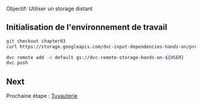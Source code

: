 Objectif: Utiliser un storage distant

## Initialisation de l'environnement de travail

```bash
git checkout chapter03
curl https://storage.googleapis.com/dvc-input-dependencies-hands-on/prerequisites/chapter03.zip -O && unzip chapter03.zip && rm chapter03.zip

dvc remote add -d default gs://dvc-remote-storage-hands-on-${USER}
dvc push
```

## Next

Prochaine étape : [Tuyauterie](05.pipeline.md)
